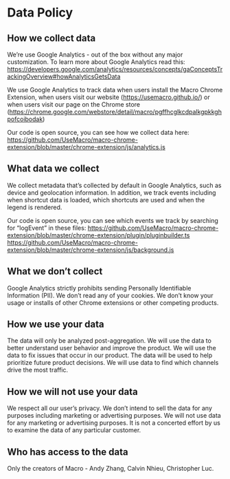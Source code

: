 # Data Policy

## How we collect data
We’re use Google Analytics - out of the box without any major customization. To learn more about Google Analytics read this: https://developers.google.com/analytics/resources/concepts/gaConceptsTrackingOverview#howAnalyticsGetsData

We use Google Analytics to track data when users install the Macro Chrome Extension, when users visit our website (https://usemacro.github.io/) or when users visit our page on the Chrome store (https://chrome.google.com/webstore/detail/macro/pgffhcglkcdpalkgpkkghpofcoibodak)

Our code is open source, you can see how we collect data here: https://github.com/UseMacro/macro-chrome-extension/blob/master/chrome-extension/js/analytics.js

## What data we collect
We collect metadata that’s collected by default in Google Analytics, such as device and geolocation information. In addition, we track events including when shortcut data is loaded, which shortcuts are used and when the legend is rendered.

Our code is open source, you can see which events we track by searching for “logEvent” in these files:
https://github.com/UseMacro/macro-chrome-extension/blob/master/chrome-extension/plugin/pluginbuilder.ts
https://github.com/UseMacro/macro-chrome-extension/blob/master/chrome-extension/js/background.js

## What we don’t collect
Google Analytics strictly prohibits sending Personally Identifiable Information (PII). We don’t read any of your cookies. We don’t know your usage or installs of other Chrome extensions or other competing products.

## How we use your data
The data will only be analyzed post-aggregation. We will use the data to better understand user behavior and improve the product. We will use the data to fix issues that occur in our product. The data will be used to help prioritize future product decisions. We will use data to find which channels drive the most traffic.

## How we will not use your data
We respect all our user’s privacy. We don’t intend to sell the data for any purposes including marketing or advertising purposes. We will not use data for any marketing or advertising purposes. It is not a concerted effort by us to examine the data of any particular customer.

## Who has access to the data
Only the creators of Macro - Andy Zhang, Calvin Nhieu, Christopher Luc.
